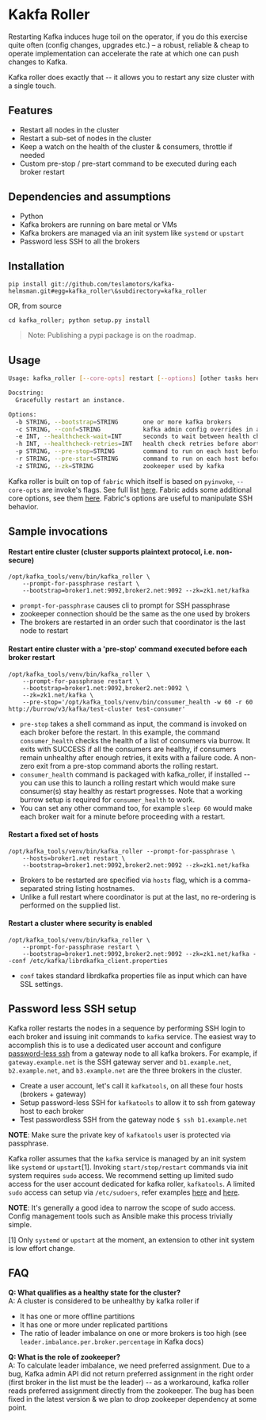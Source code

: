 # Kakfa Roller

Restarting Kafka induces huge toil on the operator, if you do this exercise quite often (config changes, upgrades etc.) – a robust, reliable & cheap to operate implementation can accelerate the rate at which one can push changes to Kafka.

Kafka roller does exactly that -- it allows you to restart any size cluster with a single touch.


## Features

* Restart all nodes in the cluster
* Restart a sub-set of nodes in the cluster
* Keep a watch on the health of the cluster & consumers, throttle if needed
* Custom pre-stop / pre-start command to be executed during each broker restart

## Dependencies and assumptions

* Python
* Kafka brokers are running on bare metal or VMs
* Kafka brokers are managed via an init system like `systemd` or `upstart`
* Password less SSH to all the brokers

## Installation

```
pip install git://github.com/teslamotors/kafka-helmsman.git#egg=kafka_roller\&subdirectory=kafka_roller
```

OR, from source

```
cd kafka_roller; python setup.py install
```

> Note: Publishing a pypi package is on the roadmap.

## Usage

```bash
Usage: kafka_roller [--core-opts] restart [--options] [other tasks here ...]

Docstring:
  Gracefully restart an instance.

Options:
  -b STRING, --bootstrap=STRING       one or more kafka brokers
  -c STRING, --conf=STRING            kafka admin config overrides in a json file
  -e INT, --healthcheck-wait=INT      seconds to wait between health checks
  -h INT, --healthcheck-retries=INT   health check retries before aborting
  -p STRING, --pre-stop=STRING        command to run on each host before stopping the service
  -r STRING, --pre-start=STRING       command to run on each host before starting the service
  -z STRING, --zk=STRING              zookeeper used by kafka
```

Kafka roller is built on top of `fabric` which itself is based on `pyinvoke`, `--core-opts` are invoke's flags. See full list [here](http://docs.pyinvoke.org/en/latest/invoke.html#core-options-and-flags). Fabric adds some additional core options, see them [here](http://docs.fabfile.org/en/latest/cli.html). Fabric's options are useful to manipulate SSH behavior.

## Sample invocations

#### Restart entire cluster (cluster supports plaintext protocol, i.e. non-secure)

```
/opt/kafka_tools/venv/bin/kafka_roller \
	--prompt-for-passphrase restart \
	--bootstrap=broker1.net:9092,broker2.net:9092 --zk=zk1.net/kafka
```

* `prompt-for-passphrase` causes cli to prompt for SSH passphrase
* zookeeper connection should be the same as the one used by brokers
* The brokers are restarted in an order such that coordinator is the last node to restart

#### Restart entire cluster with a 'pre-stop' command executed before each broker restart

```
/opt/kafka_tools/venv/bin/kafka_roller \
    --prompt-for-passphrase restart \
    --bootstrap=broker1.net:9092,broker2.net:9092 \
    --zk=zk1.net/kafka \
    --pre-stop='/opt/kafka_tools/venv/bin/consumer_health -w 60 -r 60 http://burrow/v3/kafka/test-cluster test-consumer'
```

* `pre-stop` takes a shell command as input, the command is invoked on each broker before the restart. In this example, the command `consumer_health` checks the health of a list of consumers via burrow. It exits with SUCCESS if all the consumers are healthy, if consumers remain unhealthy after enough retries, it exits with a failure code. A non-zero exit from a pre-stop command aborts the rolling restart.
* `consumer_health` command is packaged with kafka_roller, if installed -- you can use this to launch a rolling restart which would make sure consumer(s) stay healthy as restart progresses. Note that a working burrow setup is required for `consumer_health` to work.
* You can set any other command too, for example `sleep 60` would make each broker wait for a minute before proceeding with a restart.

#### Restart a fixed set of hosts

```
/opt/kafka_tools/venv/bin/kafka_roller --prompt-for-passphrase \
    --hosts=broker1.net restart \
    --bootstrap=broker1.net:9092,broker2.net:9092 --zk=zk1.net/kafka
```

* Brokers to be restarted are specified via `hosts` flag, which is a comma-separated string listing hostnames.
* Unlike a full restart where coordinator is put at the last, no re-ordering is performed on the supplied list.


#### Restart a cluster where security is enabled

```
/opt/kafka_tools/venv/bin/kafka_roller \
	--prompt-for-passphrase restart \
	--bootstrap=broker1.net:9092,broker2.net:9092 --zk=zk1.net/kafka --conf /etc/kafka/librdkafka_client.properties
```

* `conf` takes standard librdkafka properties file as input which can have SSL settings.


## Password less SSH setup

Kafka roller restarts the nodes in a sequence by performing SSH login to each broker and issuing init commands to `kafka` service. The easiest way to accomplish this is to use a dedicated user account and configure [password-less ssh](https://www.redhat.com/sysadmin/passwordless-ssh) from a gateway node to all kafka brokers. For example, if `gateway.example.net` is the SSH gateway server and `b1.example.net`, `b2.example.net`, and `b3.example.net` are the three brokers in the cluster.

* Create a user account, let's call it `kafkatools`, on all these four hosts (brokers + gateway)
* Setup password-less SSH for `kafkatools` to allow it to ssh from gateway host to each broker
* Test passwordless SSH from the gateway node `$ ssh b1.example.net`

**NOTE**: Make sure the private key of `kafkatools` user is protected via passphrase.

Kafka roller assumes that the `kafka` service is managed by an init system like `systemd` or `upstart`[1]. Invoking `start/stop/restart` commands via init system requires `sudo` access. We recommend setting up limited sudo access for the user account dedicated for kafka roller, `kafkatools`. A limited `sudo` access can setup via `/etc/sudoers`, refer examples [here](https://askubuntu.com/questions/692701/allowing-user-to-run-systemctl-systemd-services-without-password) and [here](https://askubuntu.com/questions/878170/allow-systemd-service-to-be-started-or-stopped-by-non-sudo-user).

**NOTE**: It's generally a good idea to narrow the scope of sudo access. Config management tools such as Ansible make this process trivially simple.

[1] Only `systemd` or `upstart` at the moment, an extension to other init system is low effort change.

## FAQ

**Q: What qualifies as a healthy state for the cluster?**  
A: A cluster is considered to be unhealthy by kafka roller if

* It has one or more offline partitions
* It has one or more under replicated partitions
* The ratio of leader imbalance on one or more brokers is too high (see `leader.imbalance.per.broker.percentage` in Kafka docs)

**Q: What is the role of zookeeper?**  
A: To calculate leader imbalance, we need preferred assignment. Due to a bug, Kafka admin API did not return preferred assignment in the right order (first broker in the list must be the leader) -- as a workaround, kafka roller reads preferred assignment directly from the zookeeper. The bug has been fixed in the latest version & we plan to drop zookeeper dependency at some point.
